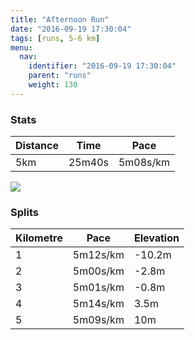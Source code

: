 ```yaml
---
title: "Afternoon Run"
date: "2016-09-19 17:30:04"
tags: [runs, 5-6 km]
menu:
  nav:
    identifier: "2016-09-19 17:30:04"
    parent: "runs"
    weight: 130
---
```


### Stats

| Distance | Time | Pace |
|----------|------|------|
|5km|25m40s|5m08s/km|

<img src='https://maps.googleapis.com/maps/api/staticmap?maptype=roadmap&path=enc:mjkeIx}tLzDj[}Brz@vBnAuAlALzBbFzUhKpSNjHvCtIfEnFdEt@bIhOkJwOmDg@}EoF_F}W{IsLo@yJyBqFo@qHjAqA{AsAv@iB`@sn@|AkJ{EoW&key=AIzaSyAfqMeaZ1CCJFGP5cWud__oZnT_Pybg-1M&size=800x800&markers=color:yellow|label:S|53.47511,-2.24237&markers=color:green|label:F|53.475010000000005,-2.2425'>

### Splits

| Kilometre | Pace | Elevation |
|------|------|-----------|
|1|5m12s/km|-10.2m|
|2|5m00s/km|-2.8m|
|3|5m01s/km|-0.8m|
|4|5m14s/km|3.5m|
|5|5m09s/km|10m|
